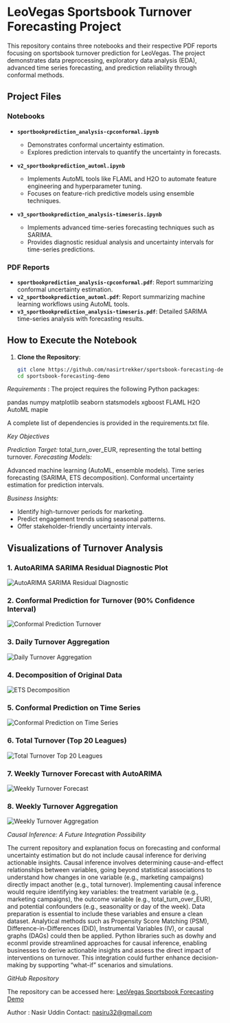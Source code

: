 # LeoVegas Sportsbook Turnover Forecasting Project

This repository contains three notebooks and their respective PDF reports focusing on sportsbook turnover prediction for LeoVegas. The project demonstrates data preprocessing, exploratory data analysis (EDA), advanced time series forecasting, and prediction reliability through conformal methods.

## Project Files
### Notebooks
- **`sportbookprediction_analysis-cpconformal.ipynb`**
  - Demonstrates conformal uncertainty estimation.
  - Explores prediction intervals to quantify the uncertainty in forecasts.

- **`v2_sportbookprediction_automl.ipynb`**
  - Implements AutoML tools like FLAML and H2O to automate feature engineering and hyperparameter tuning.
  - Focuses on feature-rich predictive models using ensemble techniques.

- **`v3_sportbookprediction_analysis-timeseris.ipynb`**
  - Implements advanced time-series forecasting techniques such as SARIMA.
  - Provides diagnostic residual analysis and uncertainty intervals for time-series predictions.

### PDF Reports
- **`sportbookprediction_analysis-cpconformal.pdf`**: Report summarizing conformal uncertainty estimation.
- **`v2_sportbookprediction_automl.pdf`**: Report summarizing machine learning workflows using AutoML tools.
- **`v3_sportbookprediction_analysis-timeseris.pdf`**: Detailed SARIMA time-series analysis with forecasting results.

## How to Execute the Notebook
1. **Clone the Repository**:
   ```bash
   git clone https://github.com/nasirtrekker/sportsbook-forecasting-demo.git
   cd sportsbook-forecasting-demo


*Requirements* : 
 The project requires the following Python packages:

pandas
numpy
matplotlib
seaborn
statsmodels
xgboost
FLAML
H2O AutoML
mapie

A complete list of dependencies is provided in the requirements.txt file.

*Key Objectives* 

*Prediction Target:*  total_turn_over_EUR, representing the total betting turnover.
*Forecasting Models:*

Advanced machine learning (AutoML, ensemble models).
Time series forecasting (SARIMA, ETS decomposition).
Conformal uncertainty estimation for prediction intervals.

*Business Insights:*

- Identify high-turnover periods for marketing.
- Predict engagement trends using seasonal patterns.
- Offer stakeholder-friendly uncertainty intervals.

## Visualizations of Turnover Analysis

### 1. AutoARIMA SARIMA Residual Diagnostic Plot
![AutoARIMA SARIMA Residual Diagnostic](plot_images/autoarima_sarima_residualDiagnosisplot.png)

### 2. Conformal Prediction for Turnover (90% Confidence Interval)
![Conformal Prediction Turnover](plot_images/cp_mapie_turnofer_pi90.png)

### 3. Daily Turnover Aggregation
![Daily Turnover Aggregation](plot_images/daily_turnover_aggr.png)

### 4. Decomposition of Original Data
![ETS Decomposition](plot_images/ETS_decom_originaldata.png)

### 5. Conformal Prediction on Time Series
![Conformal Prediction on Time Series](plot_images/timeseries_conformal_mapieNaive_turnover.png)

### 6. Total Turnover (Top 20 Leagues)
![Total Turnover Top 20 Leagues](plot_images/totalturnover_top20league.png)

### 7. Weekly Turnover Forecast with AutoARIMA
![Weekly Turnover Forecast](plot_images/weekly_forecast_turnover_autoarima.png)

### 8. Weekly Turnover Aggregation
![Weekly Turnover Aggregation](plot_images/weeklyturnover_aggr.png)

*Causal Inference: A Future Integration Possibility* 

The current repository and explanation focus on forecasting and conformal uncertainty estimation but do not include causal inference for deriving actionable insights. Causal inference involves determining cause-and-effect relationships between variables, going beyond statistical associations to understand how changes in one variable (e.g., marketing campaigns) directly impact another (e.g., total turnover). Implementing causal inference would require identifying key variables: the treatment variable (e.g., marketing campaigns), the outcome variable (e.g., total_turn_over_EUR), and potential confounders (e.g., seasonality or day of the week). Data preparation is essential to include these variables and ensure a clean dataset. Analytical methods such as Propensity Score Matching (PSM), Difference-in-Differences (DiD), Instrumental Variables (IV), or causal graphs (DAGs) could then be applied. Python libraries such as dowhy and econml provide streamlined approaches for causal inference, enabling businesses to derive actionable insights and assess the direct impact of interventions on turnover. This integration could further enhance decision-making by supporting “what-if” scenarios and simulations.


*GitHub Repository* 

The repository can be accessed here: [LeoVegas Sportsbook Forecasting Demo](https://github.com/nasirtrekker/sportsbook-forecasting-demo.git)

Author : Nasir Uddin
Contact: nasiru32@gmail.com